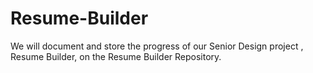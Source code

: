 # Resume-Builder
We will document and store the progress of our Senior Design project , Resume Builder, on the Resume Builder Repository.
